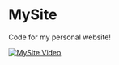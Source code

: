 # MySite
Code for my personal website!

[![MySite Video](https://img.youtube.com/vi/UrLVo1elI88/0.jpg)](https://www.youtube.com/watch?v=UrLVo1elI88)
